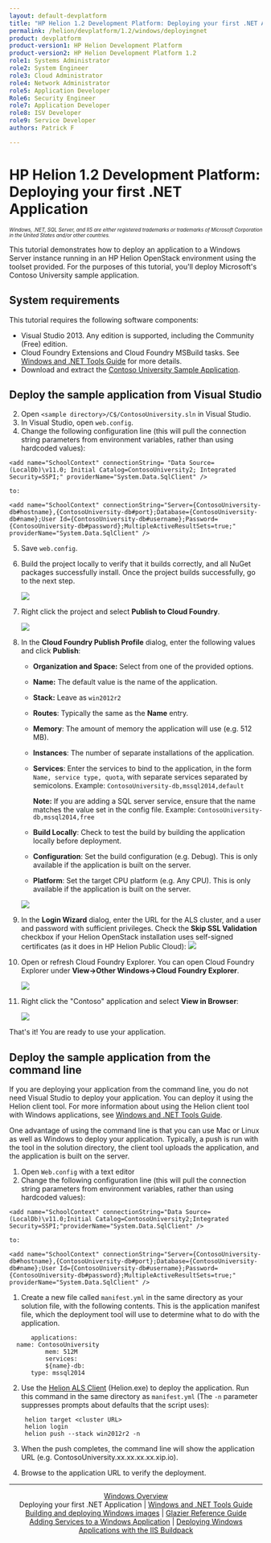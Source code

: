 ```yaml
---
layout: default-devplatform
title: "HP Helion 1.2 Development Platform: Deploying your first .NET Application"
permalink: /helion/devplatform/1.2/windows/deployingnet
product: devplatform
product-version1: HP Helion Development Platform
product-version2: HP Helion Development Platform 1.2
role1: Systems Administrator 
role2: System Engineer
role3: Cloud Administrator
role4: Network Administrator
role5: Application Developer
Role6: Security Engineer
role7: Application Developer 
role8: ISV Developer
role9: Service Developer
authors: Patrick F

---
```

<!--UNDER REVISION-->

# HP Helion 1.2 Development Platform: Deploying your first .NET Application 

<span style="font-size:70%">*Windows, .NET, SQL Server, and IIS are either registered trademarks or trademarks of Microsoft Corporation in the United States and/or other countries.*</span>

This tutorial demonstrates how to deploy an application to a Windows Server instance running in an HP Helion OpenStack environment using the toolset provided. For the purposes of this tutorial, you'll deploy Microsoft's Contoso University sample application.

## System requirements

This tutorial requires the following software components:

* Visual Studio 2013. Any edition is supported, including the Community (Free) edition.
* Cloud Foundry Extensions and Cloud Foundry MSBuild tasks. See <a href="/helion/devplatform/1.2/windows/tools_guide">Windows and .NET Tools Guide</a> for more details. 
* Download and extract the <a href="https://code.msdn.microsoft.com/ASPNET-MVC-Application-b01a9fe8">Contoso University Sample Application</a>.

## Deploy the sample application from Visual Studio

2. Open <code>&lt;sample directory&gt;/C$/ContosoUniversity.sln</code> in Visual Studio. 
3. In Visual Studio, open <code>web.config</code>.
4. Change the following configuration line (this will pull the connection string parameters from environment variables, rather than using hardcoded values):

  ```
  <add name="SchoolContext" connectionString= "Data Source=(LocalDb)\v11.0; Initial Catalog=ContosoUniversity2; Integrated Security=SSPI;" providerName="System.Data.SqlClient" />
  ```

	to:

  ```
  <add name="SchoolContext" connectionString="Server={ContosoUniversity-db#hostname},{ContosoUniversity-db#port};Database={ContosoUniversity-db#name};User Id={ContosoUniversity-db#username};Password={ContosoUniversity-db#password};MultipleActiveResultSets=true;" providerName="System.Data.SqlClient" />
  ```

5. Save <code>web.config</code>.
6. Build the project locally to verify that it builds correctly, and all NuGet packages successfully install. Once the project builds successfully, go to the next step.

	<img src="media/windows_build.png">
6. Right click the project and select **Publish to Cloud Foundry**.
	
	<img src="media/windows_deploy_contextmenu.png">
 
7. In the **Cloud Foundry Publish Profile** dialog, enter the following values and click **Publish**:
	* **Organization and Space:** Select from one of the provided options.
	* **Name:** The default value is the name of the application.
	* **Stack:** Leave as <code>win2012r2</code>
	* **Routes**: Typically the same as the **Name** entry.
	* **Memory**: The amount of memory the application will use (e.g. 512 MB).
	* **Instances**: The number of separate installations of the application.
	* **Services**: Enter the services to bind to the application, in the form <code>Name, service type, quota</code>, with separate services separated by semicolons. Example: <code>ContosoUniversity-db,mssql2014,default</code>
	
		 **Note:** If you are adding a SQL server service, ensure that the name matches the value set in the config file. Example: <code>ContosoUniversity-db,mssql2014,free</code>  
	* **Build Locally**: Check to test the build by building the application locally before deployment.
	* **Configuration**: Set the build configuration (e.g. Debug). This is only available if the application is built on the server.
	* **Platform**: Set the target CPU platform (e.g. Any CPU). This is only available if the application is built on the server.

	<img src="media/windows_deploy_cf.png" /> 

7. In the **Login Wizard** dialog, enter the URL for the ALS cluster, and a user and password with sufficient privileges. Check the **Skip SSL Validation** checkbox if your Helion OpenStack installation uses self-signed certificates (as it does in HP Helion Public Cloud):
	<img src="media/windows_publish_credentials.png" />
 
17. Open or refresh Cloud Foundry Explorer. You can open Cloud Foundry Explorer under **View-&gt;Other Windows-&gt;Cloud Foundry Explorer**.
 
	<img src="media/windows_refresh.png" />
18. Right click the "Contoso" application and select **View in Browser**:
 
	<img src="media/windows_viewbrowser.png" />

That's it! You are ready to use your application.

## Deploy the sample application from the command line

If you are deploying your application from the command line, you do not need Visual Studio to deploy your application. You can deploy it using the Helion client tool. For more information about using the Helion client tool with Windows applications, see <a href="/helion/devplatform/preview/tools_guide">Windows and .NET Tools Guide</a>.


One advantage of using the command line is that you can use Mac or Linux as well as Windows to deploy your application. Typically, a push is run with the tool in the solution directory, the client tool uploads the application, and the application is built on the server.

1. Open <code>Web.config</code> with a text editor
2. Change the following configuration line (this will pull the connection string parameters from environment variables, rather than using hardcoded values):

  ```
  <add name="SchoolContext" connectionString="Data Source=(LocalDb)\v11.0;Initial Catalog=ContosoUniversity2;Integrated Security=SSPI;"providerName="System.Data.SqlClient" />
  ```

	to:

  ```
  <add name="SchoolContext" connectionString="Server={ContosoUniversity-db#hostname},{ContosoUniversity-db#port};Database={ContosoUniversity-db#name};User Id={ContosoUniversity-db#username};Password={ContosoUniversity-db#password};MultipleActiveResultSets=true;" providerName="System.Data.SqlClient" />
  ```

1. Create a new file called <code>manifest.yml</code> in the same directory as your solution file, with the following contents. This is the application manifest file, which the deployment tool will use to determine what to do with the application.
		
  ```
		applications:
    name: ContosoUniversity
 			mem: 512M
  			services:
    		${name}-db:
        type: mssql2014
  ```

2. Use the <a href="/helion/devplatform/1.2/windows/tools_guide/#helion">Helion ALS Client</a> (Helion.exe) to deploy the application. Run this command in the same directory as <code>manifest.yml</code> (The <code>-n</code> parameter suppresses prompts about defaults that the script uses):
	
		helion target <cluster URL>
		helion login
		helion push --stack win2012r2 -n

3. When the push completes, the command line will show the application URL (e.g. ContosoUniversity.xx.xx.xx.xx.xip.io).

5. Browse to the application URL to verify the deployment. 

---
<div align="center"><a href="/helion/devplatform/1.2/windows/">Windows Overview</a> </div>
<div align="center"> Deploying your first .NET Application | <a href="/helion/devplatform/1.2/windows/tools_guide">Windows and .NET Tools Guide</a> </div>
<div align="center"> <a href="/helion/devplatform/1.2/windows/building_windows/">Building and deploying Windows images</a> | <a href="/helion/devplatform/1.2/windows/glazier">Glazier Reference Guide</a></div>
<div align="center"><a href="/helion/devplatform/preview/adding_services/">Adding Services to a Windows Application</a> | <a href="/helion/devplatform/1.2/windows/buildpack/">Deploying Windows Applications with the IIS Buildpack</a></div>
